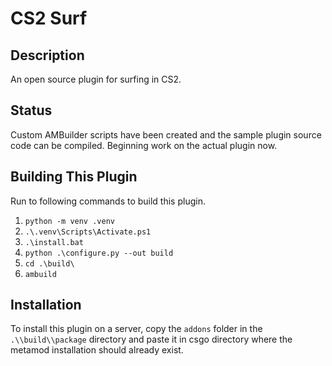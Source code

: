 # CS2 Surf

## Description

An open source plugin for surfing in CS2.

## Status

Custom AMBuilder scripts have been created and the sample plugin source code can be compiled. Beginning work on the actual plugin now.

## Building This Plugin

Run to following commands to build this plugin.

1. `python -m venv .venv`
2. `.\.venv\Scripts\Activate.ps1`
3. `.\install.bat`
4. `python .\configure.py --out build`
5. `cd .\build\`
6. `ambuild`

## Installation

To install this plugin on a server, copy the `addons` folder in the `.\\build\\package` directory and paste it in csgo directory where the metamod installation should already exist.
